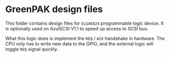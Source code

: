 GreenPAK design files
=====================

This folder contains design files for `SLG46824` programmable logic device.
It is optionally used on AzulSCSI V1.1 to speed up access to SCSI bus.

What this logic does is implement the `REQ` / `ACK` handshake in hardware.
The CPU only has to write new data to the GPIO, and the external logic will toggle `REQ` signal quickly.
